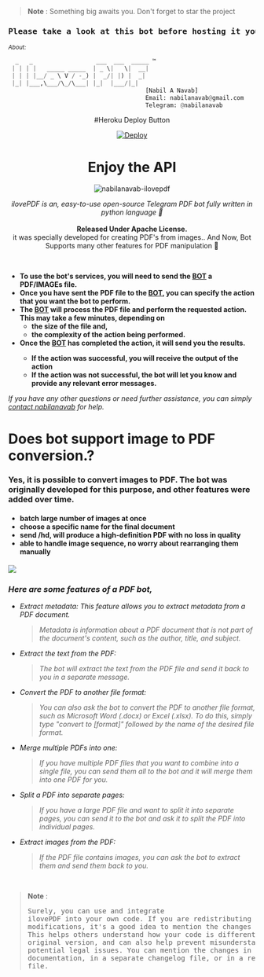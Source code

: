 <head>
  <meta charset="UTF-8">
  <meta name="description" content="Telegram Pdf Bot">
  <meta name="keywords" content="Telegram, pdf, bot, pdfbot, ilovepdf, nabilanavab">
  <meta name="author" content="Nabil A Navab">
</head>

> **Note** 
> : Something big awaits you. Don't forget to star the project

<h3><pre><center>Please take a look at this bot before hosting it yourself <a href="https://telegram.dog/ilovepdf_bot">: Test Bot</a></center></pre></h3>

<small><i>About:</i></small>

```py
  _   _                  ___  ___  _____ ™
 | | | |   _____ _____  | _ \|   \|  __| 
 | | | |__/ _ \ V / -_) |  _/| |) |  _|  
 |_| |___,\___/\_/\___| |_|  |___/|_|    
                                       [Nabil A Navab] 
                                       Email: nabilanavab@gmail.com
                                       Telegram: @nabilanavab
```

<div align="center">

#Heroku Deploy Button

[![Deploy](https://www.herokucdn.com/deploy/button.svg)](https://heroku.com/deploy?template=https://github.com/fornewtrailway/ilovepdf)

# Enjoy the API

![nabilanavab-ilovepdf](https://user-images.githubusercontent.com/92616583/211420759-735a72ff-9a0f-4c03-8633-037d5e862ff6.jpg)

<i>ilovePDF is an, easy-to-use open-source Telegram PDF bot fully written in python language 🐍</i>
<br><br>
<b>Released Under Apache License.</b><br>
it was specially developed for creating PDF's from images.. And Now, Bot Supports many other features for PDF manipulation 🦾

</div></br>

<ul><b>
    <li>To use the bot's services, you will need to send the <a href="https://telegram.dog/ilovepdf_bot">BOT</a> a PDF/IMAGEs file.
    <li>Once you have sent the PDF file to the <a href="https://telegram.dog/ilovepdf_bot"> BOT</a>, you can specify the action that you want the bot to perform.
    <li>The <a href="https://telegram.dog/ilovepdf_bot"> BOT</a> will process the PDF file and perform the requested action. This may take a few minutes, depending on
    <ul>
        <li>the size of the file and,
        <li>the complexity of the action being performed.
    </ul>
    <li>Once the <a href="https://telegram.dog/ilovepdf_bot"> BOT</a> has completed the action, it will send you the results.
    <ul>
        <li>If the action was successful, you will receive the output of the action
        <li>If the action was not successful, the bot will let you know and provide any relevant error messages.
    </ul>
</b></ul>

<i>If you have any other questions or need further assistance, you can simply <a href="https://telegram.dog/nabilanavab">contact nabilanavab</a> for help.</i>

<h1>Does bot support image to PDF conversion.?</h1>
<h3>Yes, it is possible to convert images to PDF. The bot was originally developed for this purpose, and other features were added over time.</h3>
<h4>
    <ul>
        <li>batch large number of images at once</li>
        <li>choose a specific name for the final document</li>
        <li>send /hd, will produce a high-definition PDF with no loss in quality</li>
        <li>able to handle image sequence, no worry about rearranging them manually</li>
    </ul>
</h4>
<img src="https://telegra.ph/file/ec0047cc76e7080f818ff.png">
<br/>




<h3><i>Here are some features of a PDF bot,</i></h3>
<ul>
  <li><i>Extract metadata: This feature allows you to extract metadata from a PDF document.</i></li>

> <i>Metadata is information about a PDF document that is not part of the document's content, such as the author, title, and subject.</i>

<li><i>Extract the text from the PDF:

> The bot will extract the text from the PDF file and send it back to you in a separate message.</i></li>

<li><i>Convert the PDF to another file format:

> You can also ask the bot to convert the PDF to another file format, such as Microsoft Word (.docx) or Excel (.xlsx). To do this, simply type "convert to [format]" followed by the name of the desired file format.</i></li>

<li><i>Merge multiple PDFs into one:

> If you have multiple PDF files that you want to combine into a single file, you can send them all to the bot and it will merge them into one PDF for you.</i></li>

<li><i>Split a PDF into separate pages:

>If you have a large PDF file and want to split it into separate pages, you can send it to the bot and ask it to split the PDF into individual pages.</i></li>

<li><i>Extract images from the PDF:

>If the PDF file contains images, you can ask the bot to extract them and send them back to you.</i></li>


</ul>


<br/>

> **Note**
:<pre>Surely, you can use and integrate ilovePDF into your own code.
If you are redistributing your code with modifications, it's a good idea to mention the changes you have made.
This helps others understand how your code is different from the original version,
and can also help prevent misunderstandings or potential legal issues.
You can mention the changes in your code documentation, in a separate changelog file, or in a readme file.</pre>
